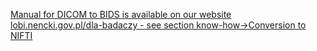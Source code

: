 [Manual for DICOM to BIDS is available on our website lobi.nencki.gov.pl/dla-badaczy - see section know-how->Conversion to NIFTI](https://sites.google.com/nencki.edu.pl/lobi-informacja-dla-badaczy/know-how/data-export)
